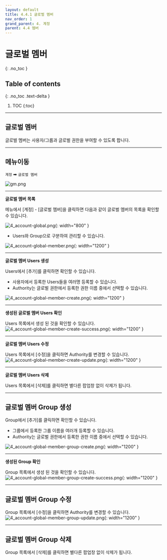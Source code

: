 ```yaml
---
layout: default
title: 4.4.1 글로벌 멤버
nav_order: 1
grand_parent: 4. 계정
parent: 4.4 멤버
---
```


# 글로벌 멤버
{: .no_toc }

## Table of contents
{: .no_toc .text-delta }

1. TOC
{:toc}

---

## 글로벌 멤버
글로벌 멤버는 사용자/그룹과 글로벌 권한을 부여할 수 있도록 합니다.

---

## 메뉴이동
`계정` ➡ `글로벌 멤버`

![gm.png](/assets/images/auth/gm.png)

---

**글로벌 멤버 목록**

메뉴에서 [계정] - [글로벌 멤버]을 클릭하면 다음과 같이 글로벌 멤버의 목록을 확인할 수 있습니다.

![4_account-global.png](/assets/images/auth/4_account-global.png){: width="800" }

- Users와 Group으로 구분하여 관리할 수 있습니다.

![4_account-global-member.png](/assets/images/auth/4_account-global-member.png){: width="1200" }

---

**글로벌 멤버 Users 생성**

Users에서 [추가]를 클릭하면 확인할 수 있습니다.

- 사용자에서 등록한 Users들을 여러명 등록할 수 있습니다.
- Authority는 글로벌 권한에서 등록한 권한 이름 중에서 선택할 수 있습니다.

![4_account-global-member-create.png](/assets/images/auth/4_account-global-member-create.png){: width="1200" }

---

**생성된 글로벌 멤버 Users 확인**

Users 목록에서 생성 된 것을 확인할 수 있습니다.
![4_account-global-member-create-success.png](/assets/images/auth/4_account-global-member-create-success.png){: width="1200" }

---

**글로벌 멤버 Users 수정**

Users 목록에서 [수정]을 클릭하면 Authority를 변경할 수 있습니다.
![4_account-global-member-create-update.png](/assets/images/auth/4_account-global-member-create-update.png){: width="1200" }

---

**글로벌 멤버 Users 삭제**

Users 목록에서 [삭제]를 클릭하면 별다른 팝업창 없이 삭제가 됩니다.

---


## 글로벌 멤버 Group 생성

Group에서 [추가]를 클릭하면 확인할 수 있습니다.

- 그룹에서 등록한 그룹 이름을 여러개 등록할 수 있습니다.
- Authority는 글로벌 권한에서 등록한 권한 이름 중에서 선택할 수 있습니다.

![4_account-global-member-group-create.png](/assets/images/auth/4_account-global-member-group-create.png){: width="1200" }

---

**생성된 Group 확인**

Group 목록에서 생성 된 것을 확인할 수 있습니다.
![4_account-global-member-group-create-success.png](/assets/images/auth/4_account-global-member-group-create-success.png){: width="1200" }

---

## 글로벌 멤버 Group 수정

Group 목록에서 [수정]을 클릭하면 Authority를 변경할 수 있습니다.
![4_account-global-member-group-update.png](/assets/images/auth/4_account-global-member-group-update.png){: width="1200" }

---

## 글로벌 멤버 Group 삭제

Group 목록에서 [삭제]를 클릭하면 별다른 팝업창 없이 삭제가 됩니다.


